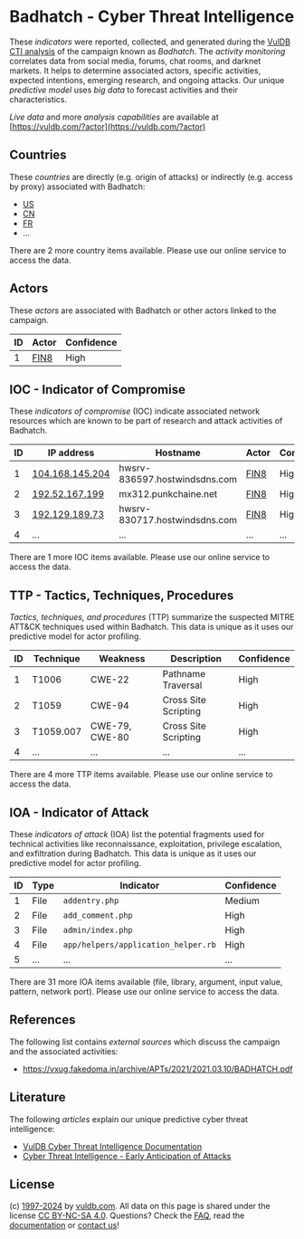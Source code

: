 # Badhatch - Cyber Threat Intelligence

These _indicators_ were reported, collected, and generated during the [VulDB CTI analysis](https://vuldb.com/?kb.cti) of the campaign known as _Badhatch_. The _activity monitoring_ correlates data from social media, forums, chat rooms, and darknet markets. It helps to determine associated actors, specific activities, expected intentions, emerging research, and ongoing attacks. Our unique _predictive model_ uses _big data_ to forecast activities and their characteristics.

_Live data_ and more _analysis capabilities_ are available at [https://vuldb.com/?actor](https://vuldb.com/?actor)

## Countries

These _countries_ are directly (e.g. origin of attacks) or indirectly (e.g. access by proxy) associated with Badhatch:

* [US](https://vuldb.com/?country.us)
* [CN](https://vuldb.com/?country.cn)
* [FR](https://vuldb.com/?country.fr)
* ...

There are 2 more country items available. Please use our online service to access the data.

## Actors

These _actors_ are associated with Badhatch or other actors linked to the campaign.

ID | Actor | Confidence
-- | ----- | ----------
1 | [FIN8](https://vuldb.com/?actor.fin8) | High

## IOC - Indicator of Compromise

These _indicators of compromise_ (IOC) indicate associated network resources which are known to be part of research and attack activities of Badhatch.

ID | IP address | Hostname | Actor | Confidence
-- | ---------- | -------- | ----- | ----------
1 | [104.168.145.204](https://vuldb.com/?ip.104.168.145.204) | hwsrv-836597.hostwindsdns.com | [FIN8](https://vuldb.com/?actor.fin8) | High
2 | [192.52.167.199](https://vuldb.com/?ip.192.52.167.199) | mx312.punkchaine.net | [FIN8](https://vuldb.com/?actor.fin8) | High
3 | [192.129.189.73](https://vuldb.com/?ip.192.129.189.73) | hwsrv-830717.hostwindsdns.com | [FIN8](https://vuldb.com/?actor.fin8) | High
4 | ... | ... | ... | ...

There are 1 more IOC items available. Please use our online service to access the data.

## TTP - Tactics, Techniques, Procedures

_Tactics, techniques, and procedures_ (TTP) summarize the suspected MITRE ATT&CK techniques used within Badhatch. This data is unique as it uses our predictive model for actor profiling.

ID | Technique | Weakness | Description | Confidence
-- | --------- | -------- | ----------- | ----------
1 | T1006 | CWE-22 | Pathname Traversal | High
2 | T1059 | CWE-94 | Cross Site Scripting | High
3 | T1059.007 | CWE-79, CWE-80 | Cross Site Scripting | High
4 | ... | ... | ... | ...

There are 4 more TTP items available. Please use our online service to access the data.

## IOA - Indicator of Attack

These _indicators of attack_ (IOA) list the potential fragments used for technical activities like reconnaissance, exploitation, privilege escalation, and exfiltration during Badhatch. This data is unique as it uses our predictive model for actor profiling.

ID | Type | Indicator | Confidence
-- | ---- | --------- | ----------
1 | File | `addentry.php` | Medium
2 | File | `add_comment.php` | High
3 | File | `admin/index.php` | High
4 | File | `app/helpers/application_helper.rb` | High
5 | ... | ... | ...

There are 31 more IOA items available (file, library, argument, input value, pattern, network port). Please use our online service to access the data.

## References

The following list contains _external sources_ which discuss the campaign and the associated activities:

* https://vxug.fakedoma.in/archive/APTs/2021/2021.03.10/BADHATCH.pdf

## Literature

The following _articles_ explain our unique predictive cyber threat intelligence:

* [VulDB Cyber Threat Intelligence Documentation](https://vuldb.com/?kb.cti)
* [Cyber Threat Intelligence - Early Anticipation of Attacks](https://www.scip.ch/en/?labs.20201022)

## License

(c) [1997-2024](https://vuldb.com/?kb.changelog) by [vuldb.com](https://vuldb.com/?kb.about). All data on this page is shared under the license [CC BY-NC-SA 4.0](https://creativecommons.org/licenses/by-nc-sa/4.0/). Questions? Check the [FAQ](https://vuldb.com/?kb.faq), read the [documentation](https://vuldb.com/?kb) or [contact us](https://vuldb.com/?contact)!
